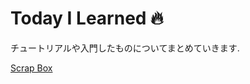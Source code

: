 # Today I Learned 🔥
チュートリアルや入門したものについてまとめていきます.

[Scrap Box](https://scrapbox.io/wakame-memorundum/)
